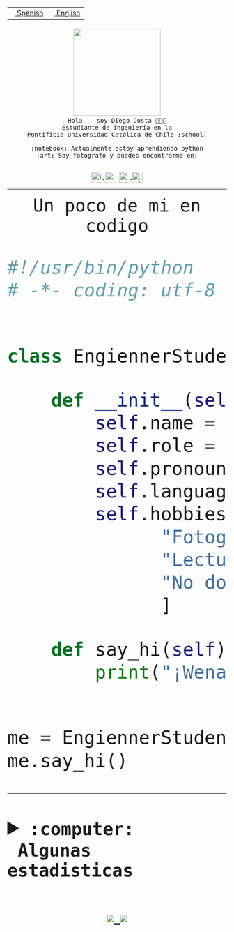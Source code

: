 <table border="0"  align="right">
 <tr><td><a href="README.md"><img src="https://upload.wikimedia.org/wikipedia/commons/thumb/8/89/Bandera_de_Espa%C3%B1a.svg/1200px-Bandera_de_Espa%C3%B1a.svg.png" height="10"> Spanish</a></td>
 <td><a href="README.en.md"><img src="https://upload.wikimedia.org/wikipedia/commons/a/a4/Flag_of_the_United_States.svg" height="10"> English</a></td></tr>
</table><br><br><br>


<p align="center">
  <img src="https://github.com/diegocostares/diegocostares/blob/main/Images/aaa2.gif?raw=true" width="200px">
  <br><samp>
    Hola <img src="https://media.giphy.com/media/hvRJCLFzcasrR4ia7z/giphy.gif" width="16px"> soy Diego Costa 👨🏻‍💻<br>
    Estudiante de ingeniería en la <br>
    Pontificia Universidad Católica de Chile :school:<br>
  <br>
    :notebook: Actualmente estoy aprendiendo python <br>
    :art: Soy fotografo y puedes encontrarme en: <br>
  <br></samp>
  
</p>

<p align="center">
   <a href="https://instagram.com/diegocosta_no" target="blank">
    <img 
    align="center" src="https://cdn.jsdelivr.net/npm/simple-icons@3.0.1/icons/instagram.svg" alt="instagram" height="25px" width="25px" />
  </a>
  <a style="border: 3px solid; color: white;"href="https://t.me/diegocosta_no" target="blank">
  <img
  align="center" alt="Telegram" width="25px" src="https://icons-for-free.com/iconfiles/png/512/Telegram-1324888767380505522.png" />
</a>
<a href="https://api.whatsapp.com/send?phone=56971897835&text=Hola!" target="blank">
  <img
  align="center" alt="wtsp" width="25px" src="https://img.icons8.com/pastel-glyph/2x/whatsapp--v2.png" />
</a>
<a href="https://www.linkedin.com/in/diego-costa-786249213/" target="blank">
  <img
  align="center" alt="wtsp" width="25px" src="https://img.icons8.com/metro/452/linkedin.png" />
</a>

  </a>
</p>

---


<p align="center"><font size="25"><samp>Un poco de mi en codigo</samp></front></p>


```python
#!/usr/bin/python
# -*- coding: utf-8 -*-


class EngiennerStudent:

    def __init__(self):
        self.name = "Diego Costa"
        self.role = "Estudiante"
        self.pronouns = "he/him"
        self.language_spoken = ["es_CL", "en_US"]
        self.hobbies = [
              "Fotografia",
              "Lectura",
              "No dormir",
              ]

    def say_hi(self):
        print("¡Wena mundo!")


me = EngiennerStudent()
me.say_hi()
```
---
<details>
  <summary><b><samp>:computer: &nbsp;Algunas estadisticas</samp></b></summary>
  <br/></p>

<!--START_SECTION:waka-->
![Code Time](http://img.shields.io/badge/Code%20Time-445%20hrs%2054%20mins-blue)

**Soy nocturno 🦉** 

```text
🌞 Mañana     6 commits      ░░░░░░░░░░░░░░░░░░░░░░░░░   2.21% 
🌆 Día        107 commits    █████████░░░░░░░░░░░░░░░░   39.34% 
🌃 Tarde      74 commits     ██████░░░░░░░░░░░░░░░░░░░   27.21% 
🌙 Noche      85 commits     ███████░░░░░░░░░░░░░░░░░░   31.25%

```
📅 **Soy más productivo los Miércoles** 

```text
Lunes        22 commits     ██░░░░░░░░░░░░░░░░░░░░░░░   8.09% 
Martes       28 commits     ██░░░░░░░░░░░░░░░░░░░░░░░   10.29% 
Miércoles    110 commits    ██████████░░░░░░░░░░░░░░░   40.44% 
Jueves       24 commits     ██░░░░░░░░░░░░░░░░░░░░░░░   8.82% 
Viernes      9 commits      ░░░░░░░░░░░░░░░░░░░░░░░░░   3.31% 
Sábado       31 commits     ██░░░░░░░░░░░░░░░░░░░░░░░   11.4% 
Domingo      48 commits     ████░░░░░░░░░░░░░░░░░░░░░   17.65%

```


📊 **Esta semana me dediqué a** 

```text
🐱‍💻 Proyectos: 
T1                       24 hrs 59 mins      █████████████░░░░░░░░░░░░   52.01% 
T1-e                     4 hrs 46 mins       ██░░░░░░░░░░░░░░░░░░░░░░░   9.93% 
SHAREGO-G54              4 hrs 35 mins       ██░░░░░░░░░░░░░░░░░░░░░░░   9.56% 
G74_BDD                  3 hrs 51 mins       ██░░░░░░░░░░░░░░░░░░░░░░░   8.04% 
Unknown Project          2 hrs 56 mins       █░░░░░░░░░░░░░░░░░░░░░░░░   6.11%

```


 Last Updated on 07/05/2022 01:51:18 UTC
<!--END_SECTION:waka-->
  
  

 <p align="center"> <img src="https://github-readme-stats.vercel.app/api?username=diegocostares&show_icons=true&theme=ayu-mirage" alt="abhisheknaiidu" /></p>
 
</details>

<p align=center>
  <a href="https://github.com/diegocostares">
    <img src="https://badges.pufler.dev/visits/diegocostares/diegocostares?style=flat-square&color=black&logo=github">
  </a>
  <a href="https://github.com/diegocostares?tab=repositories">
    <img src="https://badges.pufler.dev/repos/diegocostares?style=flat-square&color=black&logo=github">
  </a>
</p>
